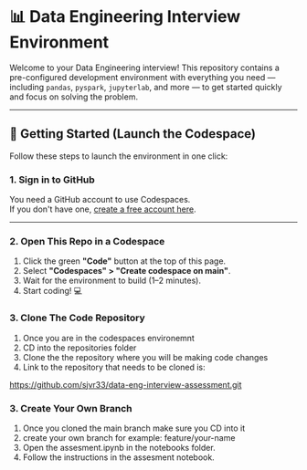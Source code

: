 # 📊 Data Engineering Interview Environment

Welcome to your Data Engineering interview! This repository contains a pre-configured development environment with everything you need — including `pandas`, `pyspark`, `jupyterlab`, and more — to get started quickly and focus on solving the problem.

---

## 🚀 Getting Started (Launch the Codespace)

Follow these steps to launch the environment in one click:

### 1. **Sign in to GitHub**

You need a GitHub account to use Codespaces.  
If you don't have one, [create a free account here](https://github.com/join).

---

### 2. **Open This Repo in a Codespace**

1. Click the green **"Code"** button at the top of this page.
2. Select **"Codespaces" > "Create codespace on main"**.
3. Wait for the environment to build (1–2 minutes).
4. Start coding! 💻

### 3. **Clone The Code Repository**

1. Once you are in the codespaces environemnt
2. CD into the repositories folder
3. Clone the the repository where you will be making code changes
4. Link to the repository that needs to be cloned is:

https://github.com/sjvr33/data-eng-interview-assessment.git

### 3. **Create Your Own Branch**

1. Once you cloned the main branch make sure you CD into it
2. create your own branch for example: feature/your-name
3. Open the assesment.ipynb in the notebooks folder.
4. Follow the instructions in the assesment notebook.
